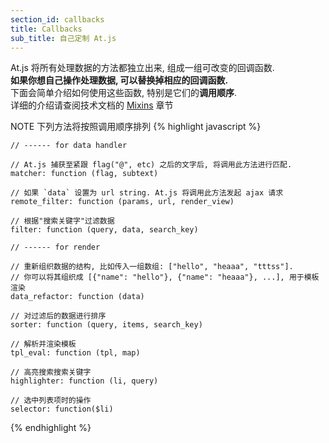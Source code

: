 ```yaml
---
section_id: callbacks
title: Callbacks
sub_title: 自己定制 At.js
---
```


At.js 将所有处理数据的方法都独立出来, 组成一组可改变的回调函数.  
**如果你想自己操作处理数据, 可以替换掉相应的回调函数.**  
下面会简单介绍如何使用这些函数, 特别是它们的**调用顺序**.  
详细的介绍请查阅技术文档的 <a href="http://coffeedoc.info/github/ichord/At.js/master/mixins/DEFAULT_CALLBACKS.html" target="_blank">Mixins</a> 章节

<span class="label label-warning">NOTE</span> 下列方法将按照调用顺序排列
{% highlight javascript %}

    // ------ for data handler
        
    // At.js 捕获至紧跟 flag("@", etc) 之后的文字后, 将调用此方法进行匹配.
    matcher: function (flag, subtext)

    // 如果 `data` 设置为 url string. At.js 将调用此方法发起 ajax 请求
    remote_filter: function (params, url, render_view)

    // 根据"搜索关键字"过滤数据
    filter: function (query, data, search_key)

    // ------ for render

    // 重新组织数据的结构, 比如传入一组数组: ["hello", "heaaa", "tttss"]. 
    // 你可以将其组织成 [{"name": "hello"}, {"name": "heaaa"}, ...], 用于模板渲染
    data_refactor: function (data)

    // 对过滤后的数据进行排序
    sorter: function (query, items, search_key)

    // 解析并渲染模板
    tpl_eval: function (tpl, map)

    // 高亮搜索搜索关键字
    highlighter: function (li, query)

    // 选中列表项时的操作
    selector: function($li)

{% endhighlight %}

